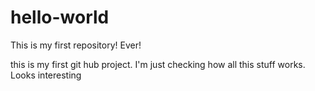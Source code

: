 # hello-world
This is my first repository! Ever!


this is my first git hub project. I'm just checking how all this stuff works. Looks interesting
